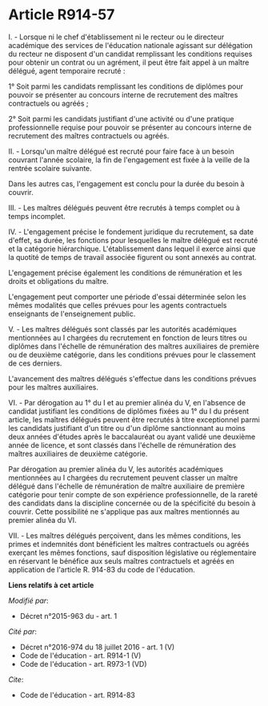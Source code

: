 # Article R914-57

I. - Lorsque ni le chef d'établissement ni le recteur ou le directeur académique des services de l'éducation nationale
agissant sur délégation du recteur ne disposent d'un candidat remplissant les conditions requises pour obtenir un contrat ou
un agrément, il peut être fait appel à un maître délégué, agent temporaire recruté :

1° Soit parmi les candidats remplissant les conditions de diplômes pour pouvoir se présenter au concours interne de
recrutement des maîtres contractuels ou agréés ;

2° Soit parmi les candidats justifiant d'une activité ou d'une pratique professionnelle requise pour pouvoir se présenter au
concours interne de recrutement des maîtres contractuels ou agréés.

II. - Lorsqu'un maître délégué est recruté pour faire face à un besoin couvrant l'année scolaire, la fin de l'engagement est
fixée à la veille de la rentrée scolaire suivante.

Dans les autres cas, l'engagement est conclu pour la durée du besoin à couvrir.

III. - Les maîtres délégués peuvent être recrutés à temps complet ou à temps incomplet.

IV. - L'engagement précise le fondement juridique du recrutement, sa date d'effet, sa durée, les fonctions pour lesquelles le
maître délégué est recruté et la catégorie hiérarchique. L'établissement dans lequel il exerce ainsi que la quotité de temps
de travail associée figurent ou sont annexés au contrat.

L'engagement précise également les conditions de rémunération et les droits et obligations du maître.

L'engagement peut comporter une période d'essai déterminée selon les mêmes modalités que celles prévues pour les agents
contractuels enseignants de l'enseignement public.

V. - Les maîtres délégués sont classés par les autorités académiques mentionnées au I chargées du recrutement en fonction de
leurs titres ou diplômes dans l'échelle de rémunération des maîtres auxiliaires de première ou de deuxième catégorie, dans
les conditions prévues pour le classement de ces derniers.

L'avancement des maîtres délégués s'effectue dans les conditions prévues pour les maîtres auxiliaires.

VI. - Par dérogation au 1° du I et au premier alinéa du V, en l'absence de candidat justifiant les conditions de diplômes
fixées au 1° du I du présent article, les maîtres délégués peuvent être recrutés à titre exceptionnel parmi les candidats
justifiant d'un titre ou d'un diplôme sanctionnant au moins deux années d'études après le baccalauréat ou ayant validé une
deuxième année de licence, et sont classés dans l'échelle de rémunération des maîtres auxiliaires de deuxième catégorie.

Par dérogation au premier alinéa du V, les autorités académiques mentionnées au I chargées du recrutement peuvent classer un
maître délégué dans l'échelle de rémunération de maître auxiliaire de première catégorie pour tenir compte de son expérience
professionnelle, de la rareté des candidats dans la discipline concernée ou de la spécificité du besoin à couvrir. Cette
possibilité ne s'applique pas aux maîtres mentionnés au premier alinéa du VI.

VII. - Les maîtres délégués perçoivent, dans les mêmes conditions, les primes et indemnités dont bénéficient les maîtres
contractuels ou agréés exerçant les mêmes fonctions, sauf disposition législative ou réglementaire en réservant le bénéfice
aux seuls maîtres contractuels et agréés en application de l'article R. 914-83 du code de l'éducation.

**Liens relatifs à cet article**

_Modifié par_:

  - Décret n°2015-963 du  - art. 1

_Cité par_:

  - Décret n°2016-974 du 18 juillet 2016 - art. 1 (V)
  - Code de l'éducation - art. R914-1 (V)
  - Code de l'éducation - art. R973-1 (VD)

_Cite_:

  - Code de l'éducation - art. R914-83

